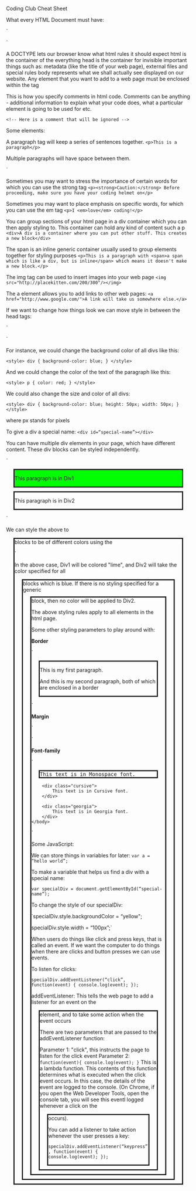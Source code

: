 Coding Club Cheat Sheet

What every HTML Document must have: 

`<html>
    <head>
    </head>
    <body>
    </body>
</html>`

A DOCTYPE lets our browser know what html rules it should expect
html is the container of the everything
head is the container for invisible important things such as: metadata (like the title of your web page), external files and special rules
body represents what we shall actually see displayed on our website.
Any element that you want to add to a web page must be enclosed within the tag

This is how you specify comments in html code. Comments can be anything - additional information to explain what your code does, what a particular element is going to be used for etc.

`<!-- Here is a comment that will be ignored -->`

Some elements:

A paragraph tag will keep a series of sentences together.
`<p>This is a paragraph</p>`
<p>Multiple paragraphs will have space between them.<p>`

Sometimes you may want to stress the importance of certain words for which you can use the strong tag
`<p><strong>Caution:</strong> Before proceeding, make sure you have your coding helmet on</p>`

Sometimes you may want to place emphasis on specific words, for which you can use the em tag
`<p>I <em>love</em> coding!</p>`

You can group sections of your html page in a div container which you can then apply styling to.
This container can hold any kind of content such a p
`<div>A div is a container where you can put other stuff. This creates a new block</div>`

The span is an inline generic container usually used to group elements together for styling purposes
`<p>This is a paragraph with <span>a span which is like a div, but is inline</span> which means it doesn't make a new block.</p>`

The img tag can be used to insert images into your web page
`<img src="http://placekitten.com/200/300"/></img>`

The a element allows you to add links to other web pages:
`<a href="http://www.google.com/">A link will take us somewhere else.</a>`

If we want to change how things look we can move style in between the head tags:

`<head>
    <style>
    </style>
</head>`

For instance, we could change the background color of all divs like this:

`<style>
    div {
        background-color: blue;
    }
</style>`

And we could change the color of the text of the paragraph like this:

`<style>
    p {
        color: red;
    }
</style>`

We could also change the size and color of all divs:

`<style>
    div {
        background-color: blue;
        height: 50px;
        width: 50px;
    }
</style>`

where px stands for pixels

To give a div a special name:
`<div id=“special-name”></div>` 

You can have multiple div elements in your page, which have different content. These div blocks can be styled independently.

`<body>
    <div id="Div1">
        <p> This paragraph is in Div1 </p>
    </div>
    <div id="Div2">
        <p> This paragraph is in Div2 </p>
    </div>
</body>`

We can style the above to <div> blocks to be of different colors using the <style> tag:

`<head>
    <style>
        #Div1 {
            background-color: lime;
        }

        #Div2 {
            background-color: coral;
        }
    </style>
</head>`

If you provide a generic styling for div blocks, that will be the default for all div blocks unless there is a more specific assignment using the block's special name. Taking the above example of two div blocks called Div1 and Div2:

`<head>
    <style>
        div {
            background-color: blue;
        }
        #Div1 {
            background-color: lime;
        }
    </style>
</head>`

In the above case, Div1 will be colored "lime", and Div2 will take the color specified for all <div> blocks which is blue. If there is no styling specified for a generic <div> block, then no color will be applied to Div2.

The above styling rules apply to all elements in the html page.

Some other styling parameters to play around with:

**Border**

`<html>
    <head>
        <style>
            div {
                /* border: style */
                border: solid
                /* border: width | style */
                /* border: 2px dotted */
                /* border: width | style | color */
                /* border: medium dashed green */ 
            }
        </style>
    </head>
    <body>
        <div>
            <p>This is my first paragraph.</p>
            <p>And this is my second paragraph, both of which are enclosed in a border</p>
        </div>
    </body>
</html>`

**Margin**

`<head>
    <style>
        div {
            border: solid;
            /* To add space around the outside of an element, in this case the div element */
            margin-top: 10px;
            margin-bottom: 10px;
            margin-right: 20px;
            margin-left: 20px;
              
            /* Another way to write this: */  
            /* margin: 10px 20px;*/
            /* first value applies to top & bottom, second value applies to right & left */
        }
    </style>
</head>`

**Padding**
`<head>
    <style>
        div {
            /* Use padding to add spacing around the content */
            padding:10px 20px 20px 20px;
            /* top | right | bottom | left */
        }
    </style>
</head>`

**Font-family**

`<html>
    <head>
        <style>
            div.monospace {
                font-family: monospace;
            }
            div.cursive {
                font-family: cursive;
            }
            div.georgia {
                font-family: georgia;
            }
        </style>
    </head>
    <body>
        <div class="monospace">
            This text is in Monospace font.
        </div>

        <div class="cursive">
            This text is in Cursive font.
        </div>

        <div class="georgia">
            This text is in Georgia font.
        </div>
    </body>
</html>`

Some JavaScript:

We can store things in variables for later:
`var a = “hello world”;`

To make a variable that helps us find a div with a special name:

`var specialDiv = document.getElementById(“special-name”);`

To change the style of our specialDiv:

`specialDiv.style.backgroundColor = “yellow";

specialDiv.style.width = “100px”;`

When users do things like click and press keys, that is called an event. If we want the computer to do things when there are clicks and button presses we can use events.

To listen for clicks:

`specialDiv.addEventListener(“click”, function(event) {
    console.log(event);
});`

addEventListener: This tells the web page to add a listener for an event on the <div> element, and to take some action when the event occurs

There are two parameters that are passed to the addEventListener function:

Parameter 1: "click", this instructs the page to listen for the click event
Parameter 2:
`function(event){
    console.log(event);
}`
This is a lambda function. This contents of this function determines what is executed when the click event occurs. In this case, the details of the event are logged to the console. (On Chrome, if you open the Web Developer Tools, open the console tab, you will see this eventl logged whenever a click on the <div> occurs).

You can add a listener to take action whenever the user presses a key:

`specialDiv.addEventListener(“keypress”, function(event) {
    console.log(event);
});`

